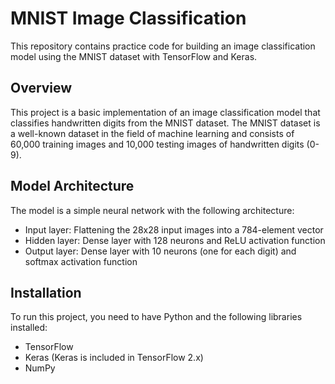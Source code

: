 # MNIST Image Classification

This repository contains practice code for building an image classification model using the MNIST dataset with TensorFlow and Keras.

## Overview

This project is a basic implementation of an image classification model that classifies handwritten digits from the MNIST dataset. The MNIST dataset is a well-known dataset in the field of machine learning and consists of 60,000 training images and 10,000 testing images of handwritten digits (0-9).

## Model Architecture

The model is a simple neural network with the following architecture:
- Input layer: Flattening the 28x28 input images into a 784-element vector
- Hidden layer: Dense layer with 128 neurons and ReLU activation function
- Output layer: Dense layer with 10 neurons (one for each digit) and softmax activation function

## Installation

To run this project, you need to have Python and the following libraries installed:

- TensorFlow
- Keras (Keras is included in TensorFlow 2.x)
- NumPy
